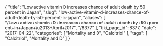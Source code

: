 {
    "title": "Low active vitamin D increases chance of adult death by 50 percent in Japan",
    "slug": "low-active-vitamin-d-increases-chance-of-adult-death-by-50-percent-in-japan",
    "aliases": [
        "/Low+active+vitamin+D+increases+chance+of+adult+death+by+50+percent+in+Japan+\u2013+April+2017",
        "/8377"
    ],
    "tiki_page_id": 8377,
    "date": "2017-04-22",
    "categories": [
        "Mortality and D",
        "Calcitriol"
    ],
    "tags": [
        "Calcitriol",
        "Mortality and D"
    ]
}
